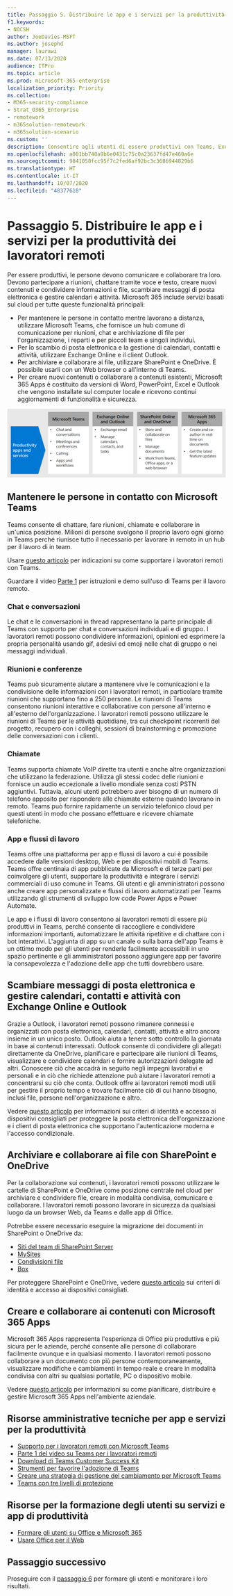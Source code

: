 ```yaml
---
title: Passaggio 5. Distribuire le app e i servizi per la produttività dei lavoratori remoti
f1.keywords:
- NOCSH
author: JoeDavies-MSFT
ms.author: josephd
manager: laurawi
ms.date: 07/13/2020
audience: ITPro
ms.topic: article
ms.prod: microsoft-365-enterprise
localization_priority: Priority
ms.collection:
- M365-security-compliance
- Strat_O365_Enterprise
- remotework
- m365solution-remotework
- m365solution-scenario
ms.custom: ''
description: Consentire agli utenti di essere produttivi con Teams, Exchange, SharePoint e altri servizi di Microsoft 365.
ms.openlocfilehash: a001bb748a9b6e0431c75c0a23637fd47e460a6e
ms.sourcegitcommit: 9841058fcc95f7c2fed6af92bc3c3686944829b6
ms.translationtype: HT
ms.contentlocale: it-IT
ms.lasthandoff: 10/07/2020
ms.locfileid: "48377618"
---
```

# <a name="step-5-deploy-remote-worker-productivity-apps-and-services"></a>Passaggio 5. Distribuire le app e i servizi per la produttività dei lavoratori remoti

Per essere produttivi, le persone devono comunicare e collaborare tra loro. Devono partecipare a riunioni, chattare tramite voce e testo, creare nuovi contenuti e condividere informazioni e file, scambiare messaggi di posta elettronica e gestire calendari e attività. Microsoft 365 include servizi basati sul cloud per tutte queste funzionalità principali:

- Per mantenere le persone in contatto mentre lavorano a distanza, utilizzare Microsoft Teams, che fornisce un hub comune di comunicazione per riunioni, chat e archiviazione di file per l'organizzazione, i reparti e per piccoli team e singoli individui. 
- Per lo scambio di posta elettronica e la gestione di calendari, contatti e attività, utilizzare Exchange Online e il client Outlook.
- Per archiviare e collaborare ai file, utilizzare SharePoint e OneDrive. È possibile usarli con un Web browser o all'interno di Teams.
- Per creare nuovi contenuti o collaborare a contenuti esistenti, Microsoft 365 Apps è costituito da versioni di Word, PowerPoint, Excel e Outlook che vengono installate sul computer locale e ricevono continui aggiornamenti di funzionalità e sicurezza.

![Usare le app di Teams, Outlook, SharePoint, OneDrive e Microsoft 365 per rimanere produttivi](../media/empower-people-to-work-remotely/remote-workers-productivity-grid.png)

## <a name="keep-people-connected-with-microsoft-teams"></a>Mantenere le persone in contatto con Microsoft Teams

Teams consente di chattare, fare riunioni, chiamate e collaborare in un'unica posizione. Milioni di persone svolgono il proprio lavoro ogni giorno in Teams perché riunisce tutto il necessario per lavorare in remoto in un hub per il lavoro di in team. 

Usare [questo articolo](https://docs.microsoft.com/microsoftteams/support-remote-work-with-teams) per indicazioni su come supportare i lavoratori remoti con Teams. 

Guardare il video [Parte 1](https://resources.techcommunity.microsoft.com/enabling-remote-work/#productivity) per istruzioni e demo sull'uso di Teams per il lavoro remoto.

### <a name="chat-and-conversations"></a>Chat e conversazioni

Le chat e le conversazioni in thread rappresentano la parte principale di Teams con supporto per chat e conversazioni individuali e di gruppo. I lavoratori remoti possono condividere informazioni, opinioni ed esprimere la propria personalità usando gif, adesivi ed emoji nelle chat di gruppo o nei messaggi individuali.

### <a name="meetings-and-conferencing"></a>Riunioni e conferenze 

Teams può sicuramente aiutare a mantenere vive le comunicazioni e la condivisione delle informazioni con i lavoratori remoti, in particolare tramite riunioni che supportano fino a 250 persone. Le riunioni di Teams consentono riunioni interattive e collaborative con persone all'interno e all'esterno dell'organizzazione. I lavoratori remoti possono utilizzare le riunioni di Teams per le attività quotidiane, tra cui checkpoint ricorrenti del progetto, recupero con i colleghi, sessioni di brainstorming e promozione delle conversazioni con i clienti. 

### <a name="calling"></a>Chiamate

Teams supporta chiamate VoIP dirette tra utenti e anche altre organizzazioni che utilizzano la federazione. Utilizza gli stessi codec delle riunioni e fornisce un audio eccezionale a livello mondiale senza costi PSTN aggiuntivi. Tuttavia, alcuni utenti potrebbero aver bisogno di un numero di telefono apposito per rispondere alle chiamate esterne quando lavorano in remoto. Teams può fornire rapidamente un servizio telefonico cloud per questi utenti in modo che possano effettuare e ricevere chiamate telefoniche.

### <a name="apps-and-workflows"></a>App e flussi di lavoro

Teams offre una piattaforma per app e flussi di lavoro a cui è possibile accedere dalle versioni desktop, Web e per dispositivi mobili di Teams. Teams offre centinaia di app pubblicate da Microsoft e di terze parti per coinvolgere gli utenti, supportare la produttività e integrare i servizi commerciali di uso comune in Teams. Gli utenti e gli amministratori possono anche creare app personalizzate e flussi di lavoro automatizzati per Teams utilizzando gli strumenti di sviluppo low code Power Apps e Power Automate.

Le app e i flussi di lavoro consentono ai lavoratori remoti di essere più produttivi in Teams, perché consente di raccogliere e condividere informazioni importanti, automatizzare le attività ripetitive e di chattare con i bot interattivi. L'aggiunta di app su un canale o sulla barra dell'app Teams è un ottimo modo per gli utenti per renderle facilmente accessibili in uno spazio pertinente e gli amministratori possono aggiungere app per favorire la consapevolezza e l'adozione delle app che tutti dovrebbero usare.

## <a name="exchange-email-and-manage-calendars-contacts-and-tasks-with-exchange-online-and-outlook"></a>Scambiare messaggi di posta elettronica e gestire calendari, contatti e attività con Exchange Online e Outlook

Grazie a Outlook, i lavoratori remoti possono rimanere connessi e organizzati con posta elettronica, calendari, contatti, attività e altro ancora insieme in un unico posto. Outlook aiuta a tenere sotto controllo la giornata in base ai contenuti interessati. Outlook consente di condividere gli allegati direttamente da OneDrive, pianificare e partecipare alle riunioni di Teams, visualizzare e condividere calendari e fornire autorizzazioni delegate ad altri. Conoscere ciò che accadrà in seguito negli impegni lavorativi e personali e in ciò che richiede attenzione può aiutare i lavoratori remoti a concentrarsi su ciò che conta. Outlook offre ai lavoratori remoti modi utili per gestire il proprio tempo e trovare facilmente ciò di cui hanno bisogno, inclusi file, persone nell'organizzazione e altro. 

Vedere [questo articolo](../enterprise/secure-email-recommended-policies.md) per informazioni sui criteri di identità e accesso ai dispositivi consigliati per proteggere la posta elettronica dell'organizzazione e i client di posta elettronica che supportano l'autenticazione moderna e l'accesso condizionale.

## <a name="store-and-collaborate-on-files-with-sharepoint-and-onedrive"></a>Archiviare e collaborare ai file con SharePoint e OneDrive

Per la collaborazione sui contenuti, i lavoratori remoti possono utilizzare le cartelle di SharePoint e OneDrive come posizione centrale nel cloud per archiviare e condividere file, creare in modalità condivisa, comunicare e collaborare. I lavoratori remoti possono lavorare in sicurezza da qualsiasi luogo da un browser Web, da Teams e dalle app di Office.

Potrebbe essere necessario eseguire la migrazione dei documenti in SharePoint o OneDrive da:

- [Siti del team di SharePoint Server](https://docs.microsoft.com/sharepointmigration/sp-teams-sites-migration-guide)
- [MySites](https://docs.microsoft.com/sharepointmigration/mysites-to-onedrive-migration-guide)
- [Condivisioni file](https://docs.microsoft.com/sharepointmigration/fileshare-to-odsp-migration-guide)
- [Box](https://docs.microsoft.com/sharepointmigration/box-to-onedrive-and-sharepoint-migration-guide)

Per proteggere SharePoint e OneDrive, vedere [questo articolo](../enterprise/sharepoint-file-access-policies.md) sui criteri di identità e accesso ai dispositivi consigliati.

## <a name="create-and-collaborate-on-content-with-microsoft-365-apps"></a>Creare e collaborare ai contenuti con Microsoft 365 Apps

Microsoft 365 Apps rappresenta l'esperienza di Office più produttiva e più sicura per le aziende, perché consente alle persone di collaborare facilmente ovunque e in qualsiasi momento. I lavoratori remoti possono collaborare a un documento con più persone contemporaneamente, visualizzare modifiche e cambiamenti in tempo reale e creare in modalità condivisa con altri su qualsiasi portatile, PC o dispositivo mobile.

Vedere [questo articolo](https://docs.microsoft.com/deployoffice/deployment-guide-microsoft-365-apps) per informazioni su come pianificare, distribuire e gestire Microsoft 365 Apps nell'ambiente aziendale.

## <a name="admin-technical-resources-for-productivity-apps-and-services"></a>Risorse amministrative tecniche per app e servizi per la produttività

- [Supporto per i lavoratori remoti con Microsoft Teams](https://docs.microsoft.com/microsoftteams/support-remote-work-with-teams)
- [Parte 1 del video su Teams per i lavoratori remoti](https://resources.techcommunity.microsoft.com/enabling-remote-work/#productivity)
- [Download di Teams Customer Success Kit ](https://www.microsoft.com/download/details.aspx?id=54244)
- [Strumenti per favorire l'adozione di Teams](https://docs.microsoft.com/microsoftteams/adopt-tools-and-downloads) 
- [Creare una strategia di gestione del cambiamento per Microsoft Teams](https://docs.microsoft.com/MicrosoftTeams/change-management-strategy)
- [Teams con tre livelli di protezione](configure-teams-three-tiers-protection.md)

## <a name="user-training-resources-for-productivity-apps-and-services"></a>Risorse per la formazione degli utenti su servizi e app di produttività

- [Formare gli utenti su Office e Microsoft 365](https://support.microsoft.com/office/train-your-users-on-office-and-microsoft-365-7cba3c97-7f19-46ed-a1c6-763971a26c27)
- [Usare Office per il Web](https://support.microsoft.com/office/get-started-with-office-for-the-web-in-microsoft-365-5622c7c9-721d-4b3d-8cb9-a7276c2470e5)

## <a name="next-step"></a>Passaggio successivo

Proseguire con il [passaggio 6](empower-people-to-work-remotely-train-monitor-usage.md) per formare gli utenti e monitorare i loro risultati.
